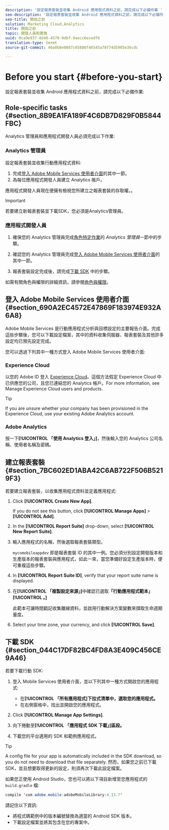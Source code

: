 ```yaml
---
description: '設定報表套裝並收集 Android 應用程式資料之前，請完成以下必備作業 '
seo-description: '設定報表套裝並收集 Android 應用程式資料之前，請完成以下必備作業 '
seo-title: 開始之前
solution: Marketing Cloud,Analytics
title: 開始之前
topic: 開發人員和實施
uuid: 0ca9e937-8d40-4570-9dbf-9aecc6ecedf6
translation-type: tm+mt
source-git-commit: 46a0b8e0087c65880f46545a78f74d5985e36cdc

---
```



# Before you start {#before-you-start}

設定報表套裝並收集 Android 應用程式資料之前，請完成以下必備作業:

## Role-specific tasks {#section_8B9EA1FA189F4C6DB7D829F0B5844FBC}

Analytics 管理員和應用程式開發人員必須完成以下作業:

### Analytics 管理員

設定報表套裝並收集行動應用程式資料: 

1. 完成[登入 Adobe Mobile Services 使用者介面](../getting-started/requirements.md#section_690A2EC4572E47869F183974E932A6A8)的其中一節。
1. 為每位應用程式開發人員建立 Analytics 帳戶。

應用程式開發人員現在便擁有檢視您所建立之報表套裝的存取權。。

>[!IMPORTANT]
>
>若要建立新報表套裝並下載SDK，您必須是Analytics管理員。

### 應用程式開發人員

1. 確保您的 Analytics 管理員完成[角色特定作業](../getting-started/requirements.md#section_8B9EA1FA189F4C6DB7D829F0B5844FBC)的 *Analytics 管理員*&#x200B;一節中的步驟。

1. 確認您的 Analytics 管理員完成[登入 Adobe Mobile Services 使用者介面](../getting-started/requirements.md#section_690A2EC4572E47869F183974E932A6A8)的其中一節。
1. 報表套裝設定完成後，請完成[下載 SDK](../getting-started/requirements.md#section_044C17DF82BC4FD8A3E409C456CE9A46) 中的步驟。

如需有關角色與權限的詳細資訊，請參閱[角色與權限](/help/using/gs/c-mob-roles-and-permissions.md)。

## 登入 Adobe Mobile Services 使用者介面 {#section_690A2EC4572E47869F183974E932A6A8}

Adobe Mobile Services 是行動應用程式分析與目標設定的主要報告介面。完成這些步驟後，您可以下載設定檔案，其中的資料收集伺服器、報表套裝及其他許多設定均已預先設定完成。

您可以透過下列其中一種方式登入 Adobe Mobile Services 使用者介面:

### Experience Cloud

以您的 Adobe ID 登入 [Experience Cloud](https://marketing.adobe.com)。這個方法假定 Experience Cloud 中已供應您的公司，且您已連結您的 Analytics 帳戶。For more information, see Manage Experience Cloud users and products.[](https://docs.adobe.com/content/help/en/core-services/interface/manage-users-and-products/admin-getting-started.html)

>[!TIP]
>
>If you are unsure whether your company has been provisioned in the Experience Cloud, use your existing Adobe Analytics account.

### Adobe Analytics

按一下&#x200B;**[!UICONTROL 「使用 Analytics 登入」]**，然後輸入您的 Analytics 公司名稱、使用者名稱及密碼。

## 建立報表套裝 {#section_7BC602ED1ABA42C6AB722F506B5219F3}

若要建立報表套裝，以收集應用程式資料並定義應用程式:

1. Click **[!UICONTROL Create New App]**.

   If you do not see this button, click **[!UICONTROL Manage Apps]** &gt; **[!UICONTROL Add]**.

1. In the **[!UICONTROL Report Suite]** drop-down, select **[!UICONTROL New Report Suite]**.

1. 輸入應用程式的名稱，然後選取報表套裝類型。

   `mycomobileappdev` 即是報表套裝 ID 的其中一例。您必須分別設定開發版本和生產版本的報表套裝與應用程式，如此一來，當您準備好設定生產版本時，便可重複這些步驟。
1. In **[!UICONTROL Report Suite ID]**, verify that your report suite name is displayed.
1. 在&#x200B;**[!UICONTROL 「複製設定來源」]**&#x200B;中確認已選取&#x200B;**「行動應用程式範本」[!UICONTROL 。]**

   此範本可讓時間戳記收集離線資料，並啟用行動解決方案變數來擷取生命週期量度。

1. Select your time zone, your currency, and click **[!UICONTROL Save]**.

## 下載 SDK {#section_044C17DF82BC4FD8A3E409C456CE9A46}

若要下載行動 SDK:

1. 登入 Mobile Services 使用者介面，並以下列其中一種方式開啟您的應用程式:

   * 在&#x200B;**[!UICONTROL 「所有應用程式]下拉式清單中，選取您的應用程式。**
   * 在右側窗格中，找出並開啟您的應用程式。

1. Click **[!UICONTROL Manage App Settings]**.
1. 向下捲動至&#x200B;**[!UICONTROL 「應用程式 SDK 下載」]區段。**
1. 下載您的平台適用的 SDK 和範例應用程式。

>[!TIP]
>
>A config file for your app is automatically included in the SDK download, so you do not need to download that file separately. 然而，如果您之前已下載 SDK，並且想要取得更新的設定，則須再次下載此設定檔案。

如果您正使用 Android Studio，您也可以將以下項目新增至您應用程式的 `build.gradle` 檔:

```java
compile 'com.adobe.mobile:adobeMobileLibrary:4.13.7'
```

請記住以下資訊:

* 將程式碼範例中的版本編號替換為適當的 Android SDK 版本。
* 下載設定檔案並將其包含在您的專案中。